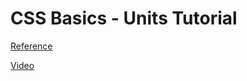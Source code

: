 # CSS Basics - Units Tutorial

[Reference](https://devchallenges.io/learn/tutorial/css-units)

[Video](https://www.youtube.com/watch?v=w6uYWXhP9OA)
